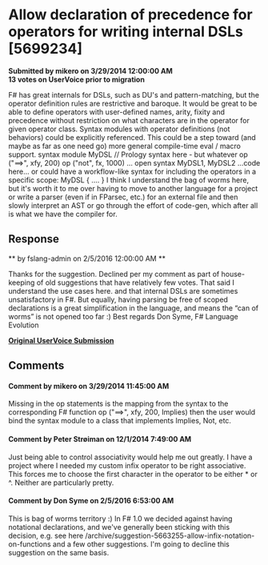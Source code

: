 # Allow declaration of precedence for operators for writing internal DSLs [5699234] #

**Submitted by mikero on 3/29/2014 12:00:00 AM**  
**13 votes on UserVoice prior to migration**  

F# has great internals for DSLs, such as DU's and pattern-matching, but the operator definition rules are restrictive and baroque.
It would be great to be able to define operators with user-defined names, arity, fixity and precedence without restriction on what characters are in the operator for given operator class. Syntax modules with operator definitions (not behaviors) could be explicitly referenced.
This could be a step toward (and maybe as far as one need go) more general compile-time eval / macro support.
syntax module MyDSL
// Prology syntax here - but whatever
op ("==>", xfy, 200)
op ("not", fx, 1000)
...
open syntax MyDSL1, MyDSL2
...code here...
or could have a workflow-like syntax for including the operators in a specific scope:
MyDSL { .... }
I think I understand the bag of worms here, but it's worth it to me over having to move to another language for a project or write a parser (even if in FParsec, etc.) for an external file and then slowly interpret an AST or go through the effort of code-gen, which after all is what we have the compiler for.



## Response ##
** by fslang-admin on 2/5/2016 12:00:00 AM **

Thanks for the suggestion. Declined per my comment as part of house-keeping of old suggestions that have relatively few votes.
That said I understand the use cases here. and that internal DSLs are sometimes unsatisfactory in F#. But equally, having parsing be free of scoped declarations is a great simplification in the language, and means the “can of worms” is not opened too far :)
Best regards
Don Syme, F# Language Evolution


**[Original UserVoice Submission](https://fslang.uservoice.com/forums/245727-f-language/suggestions/5699234)**


## Comments ##


#### Comment by mikero on 3/29/2014 11:45:00 AM ####
Missing in the op statements is the mapping from the syntax to the corresponding F# function
op ("==>", xfy, 200, Implies)
then the user would bind the syntax module to a class that implements Implies, Not, etc.


#### Comment by Peter Strøiman on 12/1/2014 7:49:00 AM ####
Just being able to control associativity would help me out greatly. I have a project where I needed my custom infix operator to be right associative. This forces me to choose the first character in the operator to be either * or ^.
Neither are particularly pretty.


#### Comment by Don Syme on 2/5/2016 6:53:00 AM ####
This is bag of worms territory :)
In F# 1.0 we decided against having notational declarations, and we've generally been sticking with this decision, e.g. see here /archive/suggestion-5663255-allow-infix-notation-on-functions and a few other suggestions. I'm going to decline this suggestion on the same basis.

